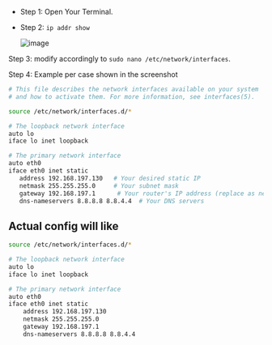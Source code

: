 

- Step 1: Open Your Terminal.
  
- Step 2: ```ip addr show```
  
  ![image](https://github.com/user-attachments/assets/4923e0f3-eaa2-4c8d-9f27-6f54edbf438a)
  
Step 3: modify accordingly to `sudo nano /etc/network/interfaces`.

Step 4: Example per case shown in the screenshot
 ```bash
# This file describes the network interfaces available on your system
# and how to activate them. For more information, see interfaces(5).

source /etc/network/interfaces.d/*

# The loopback network interface
auto lo
iface lo inet loopback

# The primary network interface
auto eth0
iface eth0 inet static
    address 192.168.197.130   # Your desired static IP
    netmask 255.255.255.0     # Your subnet mask
    gateway 192.168.197.1      # Your router's IP address (replace as necessary)
    dns-nameservers 8.8.8.8 8.8.4.4  # Your DNS servers

```

## Actual config will like 

```bash
source /etc/network/interfaces.d/*

# The loopback network interface
auto lo
iface lo inet loopback

# The primary network interface
auto eth0
iface eth0 inet static
    address 192.168.197.130   
    netmask 255.255.255.0     
    gateway 192.168.197.1      
    dns-nameservers 8.8.8.8 8.8.4.4  

```
